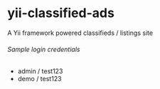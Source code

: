 # yii-classified-ads
A Yii framework powered classifieds / listings site


###### Sample login credentials
- admin / test123
- demo / test123
